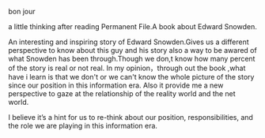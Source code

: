 bon jour

a little thinking after reading Permanent File.A book about Edward Snowden.

An interesting and inspiring story of Edward Snowden.Gives us a different perspective to know about this guy and his story also a way to be awared of what Snowden has been through.Though we don,t know how many percent of the story is real or not real. In my opinion，through out the book ,what have i learn is that we don't or we can't know the whole picture of the story since our position in this information era. Also it provide me a new perspective to gaze at the relationship of the reality world and the net world.

I believe it’s a hint for us to re-think about our position, responsibilities, and the role we are playing in this information era.

